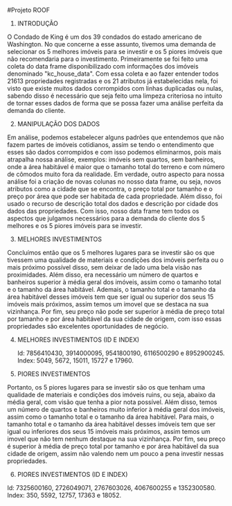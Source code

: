#Projeto ROOF

1.	INTRODUÇÃO

O Condado de King é um dos 39 condados do estado americano de Washington. No que concerne a esse assunto, tivemos uma demanda de selecionar os 5 melhores imóveis para se investir e os 5 piores imóveis que não recomendaria para o investimento.
Primeiramente se foi feito uma coleta do data frame disponibilizado com informações dos imóveis denominado "kc_house_data". Com essa coleta e ao fazer entender todos 21613 propriedades registradas e os 21 atributos já estabelecidas nela, foi visto que existe muitos dados corrompidos com linhas duplicadas ou nulas, sabendo disso é necessário que seja feito uma limpeza criteriosa no intuito de tornar esses dados de forma que se possa fazer uma análise perfeita da demanda do cliente.

2.	MANIPULAÇÃO DOS DADOS

Em análise, podemos estabelecer alguns padrões que entendemos que não fazem partes de imóveis cotidianos, assim se tendo o entendimento que esses são dados corrompidos e com isso podemos eliminarmos, pois mais atrapalha nossa análise, exemplos: imóveis sem quartos, sem banheiros, onde a área habitável é maior que o tamanho total do terreno e com número de cômodos muito fora da realidade.
Em verdade, outro aspecto para nossa análise foi a criação de novas colunas no nosso data frame, ou seja, novos atributos como a cidade que se encontra, o preço total por tamanho e o preço por área que pode ser habitada de cada propriedade. Além disso, foi usado o recurso de descrição total dos dados e descrição por cidade dos dados das propriedades. Com isso, nosso data frame tem todos os aspectos que julgamos necessários para a demanda do cliente dos 5 melhores e os 5 piores imóveis para se investir. 

3.	MELHORES INVESTIMENTOS

Concluímos então que os 5 melhores lugares para se investir são os que tivessem uma qualidade de materiais e condições dos imóveis perfeita ou o mais próximo possível disso, sem deixar de lado uma bela visão nas proximidades. Além disso, era necessário um número de quartos e banheiros superior à média geral dos imóveis, assim como o tamanho total e o tamanho da área habitável. Ademais, o tamanho total e o tamanho da área habitável desses imóveis tem que ser igual ou superior dos seus 15 imóveis mais próximos, assim temos um imovel que se destaca na sua vizinhança. Por fim, seu preço não pode ser superior à média de preço total por tamanho e por área habitável da sua cidade de origem, com isso essas propriedades são excelentes oportunidades de negócio.

4.	MELHORES INVESTIMENTOS (ID E INDEX)

	Id: 7856410430, 3914000095, 9541800190, 6116500290 e 8952900245.
Index: 5049, 5672, 15011, 15727 e 17960.

5.	PIORES INVESTIMENTOS
 
Portanto, os 5 piores lugares para se investir são os que tenham uma qualidade de materiais e condições dos imóveis ruins, ou seja, abaixo da média geral, com visão que tenha a pior nota possível. Além disso, temos um número de quartos e banheiros muito inferior à média geral dos imóveis, assim como o tamanho total e o tamanho da área habitável. Para mais, o tamanho total e o tamanho da área habitável desses imóveis tem que ser igual ou inferiores dos seus 15 imóveis mais próximos, assim temos um imovel que não tem nenhum destaque na sua vizinhança. Por fim, seu preço é superior à média de preço total por tamanho e por área habitável da sua cidade de origem, assim não valendo nem um pouco a pena investir nessas propriedades.  

6.	PIORES INVESTIMENTOS (ID E INDEX)

Id: 7325600160, 2726049071, 2767603026, 4067600255 e 1352300580.
Index: 350, 5592, 12757, 17363 e 18052.
